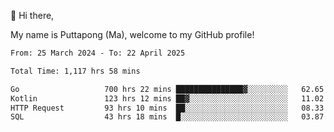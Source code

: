 👋 Hi there,

My name is Puttapong (Ma), welcome to my GitHub profile!

<!--START_SECTION:waka-->

```txt
From: 25 March 2024 - To: 22 April 2025

Total Time: 1,117 hrs 58 mins

Go                   700 hrs 22 mins ███████████████▓░░░░░░░░░   62.65 %
Kotlin               123 hrs 12 mins ██▓░░░░░░░░░░░░░░░░░░░░░░   11.02 %
HTTP Request         93 hrs 10 mins  ██░░░░░░░░░░░░░░░░░░░░░░░   08.33 %
SQL                  43 hrs 18 mins  █░░░░░░░░░░░░░░░░░░░░░░░░   03.87 %
```

<!--END_SECTION:waka-->
